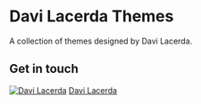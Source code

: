 # Davi Lacerda Themes

A collection of themes designed by Davi Lacerda.

## Get in touch
[![Davi Lacerda](https://github.com/davilacerda.png?size=100)](https://github.com/davilacerda)
[Davi Lacerda](https://github.com/davilacerda)